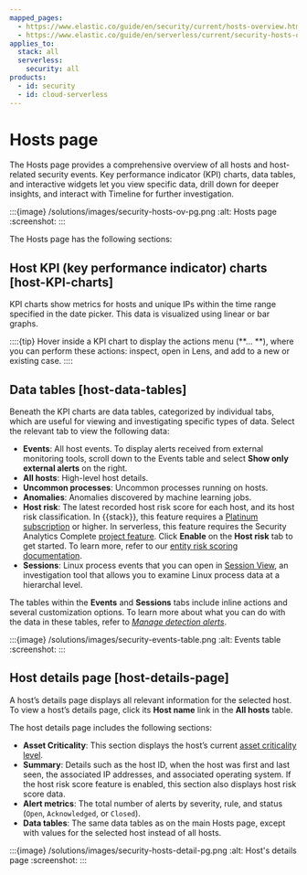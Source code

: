 ```yaml
---
mapped_pages:
  - https://www.elastic.co/guide/en/security/current/hosts-overview.html
  - https://www.elastic.co/guide/en/serverless/current/security-hosts-overview.html
applies_to:
  stack: all
  serverless:
    security: all
products:
  - id: security
  - id: cloud-serverless
---
```


# Hosts page

The Hosts page provides a comprehensive overview of all hosts and host-related security events. Key performance indicator (KPI) charts, data tables, and interactive widgets let you view specific data, drill down for deeper insights, and interact with Timeline for further investigation.

:::{image} /solutions/images/security-hosts-ov-pg.png
:alt: Hosts page
:screenshot:
:::

The Hosts page has the following sections:


## Host KPI (key performance indicator) charts [host-KPI-charts]

KPI charts show metrics for hosts and unique IPs within the time range specified in the date picker. This data is visualized using linear or bar graphs.

::::{tip}
Hover inside a KPI chart to display the actions menu (**… **), where you can perform these actions: inspect, open in Lens, and add to a new or existing case.
::::



## Data tables [host-data-tables]

Beneath the KPI charts are data tables, categorized by individual tabs, which are useful for viewing and investigating specific types of data. Select the relevant tab to view the following data:

* **Events**: All host events. To display alerts received from external monitoring tools, scroll down to the Events table and select **Show only external alerts** on the right.
* **All hosts**: High-level host details.
* **Uncommon processes**: Uncommon processes running on hosts.
* **Anomalies**: Anomalies discovered by machine learning jobs.
* **Host risk**: The latest recorded host risk score for each host, and its host risk classification. In {{stack}}, this feature requires a [Platinum subscription](https://www.elastic.co/pricing) or higher. In serverless, this feature requires the Security Analytics Complete [project feature](/deploy-manage/deploy/elastic-cloud/project-settings.md). Click **Enable** on the **Host risk** tab to get started. To learn more, refer to our [entity risk scoring documentation](/solutions/security/advanced-entity-analytics/entity-risk-scoring.md).
* **Sessions**: Linux process events that you can open in [Session View](/solutions/security/investigate/session-view.md), an investigation tool that allows you to examine Linux process data at a hierarchal level.

The tables within the **Events** and **Sessions** tabs include inline actions and several customization options. To learn more about what you can do with the data in these tables, refer to [*Manage detection alerts*](/solutions/security/detect-and-alert/manage-detection-alerts.md).

:::{image} /solutions/images/security-events-table.png
:alt: Events table
:screenshot:
:::


## Host details page [host-details-page]

A host’s details page displays all relevant information for the selected host. To view a host’s details page, click its **Host name** link in the **All hosts** table.

The host details page includes the following sections:

* **Asset Criticality**: This section displays the host’s current [asset criticality level](/solutions/security/advanced-entity-analytics/asset-criticality.md).
* **Summary**: Details such as the host ID, when the host was first and last seen, the associated IP addresses, and associated operating system. If the host risk score feature is enabled, this section also displays host risk score data.
* **Alert metrics**: The total number of alerts by severity, rule, and status (`Open`, `Acknowledged`, or `Closed`).
* **Data tables**: The same data tables as on the main Hosts page, except with values for the selected host instead of all hosts.

:::{image} /solutions/images/security-hosts-detail-pg.png
:alt: Host's details page
:screenshot:
:::

